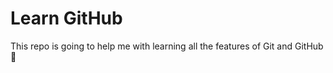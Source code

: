 # Learn GitHub


This repo is going to help me with learning all the features of Git and GitHub :tada:
